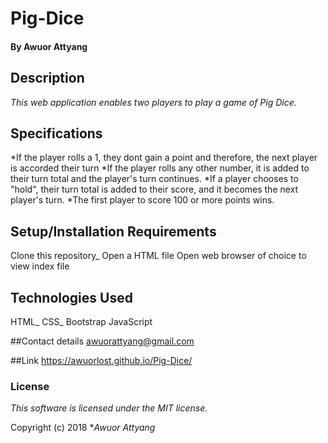 # Pig-Dice
#### By Awuor Attyang

## Description

_This web application enables two players to play a game of Pig Dice._

## Specifications
*If the player rolls a 1, they dont gain a point and therefore, the next player is accorded their turn
*If the player rolls any other number, it is added to their turn total and the player's turn continues.
*If a player chooses to "hold", their turn total is added to their score, and it becomes the next player's turn.
*The first player to score 100 or more points wins.

## Setup/Installation Requirements

Clone this repository_
Open a HTML file
Open web browser of choice to view index file

## Technologies Used
HTML_
CSS_
Bootstrap
JavaScript

##Contact details
awuorattyang@gmail.com

##Link
 https://awuorlost.github.io/Pig-Dice/

### License

*This software is licensed under the MIT license.*

Copyright (c) 2018 **Awuor Attyang*
